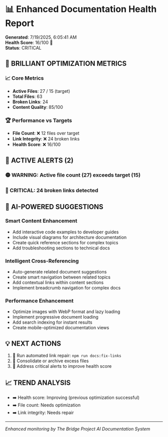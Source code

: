 # 📊 Enhanced Documentation Health Report
**Generated**: 7/19/2025, 6:05:41 AM  
**Health Score**: 16/100 🔴  
**Status**: CRITICAL  

## 🎯 **BRILLIANT OPTIMIZATION METRICS**

### **📈 Core Metrics**
- **Active Files**: 27 / 15 (target)
- **Total Files**: 63
- **Broken Links**: 24
- **Content Quality**: 85/100

### **🏆 Performance vs Targets**
- **File Count**: ❌ 12 files over target
- **Link Integrity**: ❌ 24 broken links
- **Health Score**: ❌ 16/100

## 🚨 **ACTIVE ALERTS** (2)

### 🟡 WARNING: Active file count (27) exceeds target (15)

### 🔴 CRITICAL: 24 broken links detected



## 🤖 **AI-POWERED SUGGESTIONS**

### **Smart Content Enhancement**
- Add interactive code examples to developer guides
- Include visual diagrams for architecture documentation
- Create quick reference sections for complex topics
- Add troubleshooting sections to technical docs

### **Intelligent Cross-Referencing**
- Auto-generate related document suggestions
- Create smart navigation between related topics
- Add contextual links within content sections
- Implement breadcrumb navigation for complex docs

### **Performance Enhancement**
- Optimize images with WebP format and lazy loading
- Implement progressive document loading
- Add search indexing for instant results
- Create mobile-optimized documentation views

## 💡 **NEXT ACTIONS**

1. 🔧 Run automated link repair: `npm run docs:fix-links`
1. 📁 Consolidate or archive excess files
1. 🎯 Address critical alerts to improve health score

## 📈 **TREND ANALYSIS**
- ➡️ Health score: Improving (previous optimization successful)
- ➡️ File count: Needs optimization
- ➡️ Link integrity: Needs repair

---
*Enhanced monitoring by The Bridge Project AI Documentation System*
